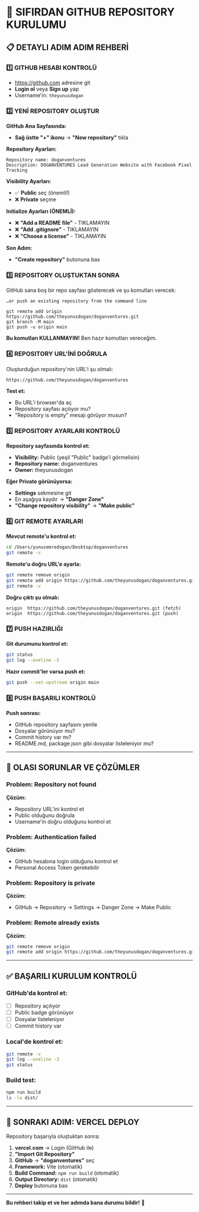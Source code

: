 # 🚀 SIFIRDAN GITHUB REPOSITORY KURULUMU

## 📋 DETAYLI ADIM ADIM REHBERİ

### 1️⃣ **GITHUB HESABI KONTROLÜ**
- https://github.com adresine git
- **Login ol** veya **Sign up** yap
- Username'in: `theyunusdogan`

### 2️⃣ **YENİ REPOSITORY OLUŞTUR**

**GitHub Ana Sayfasında:**
- **Sağ üstte "+" ikonu** → **"New repository"** tıkla

**Repository Ayarları:**
```
Repository name: doganventures
Description: DOGANVENTURES Lead Generation Website with Facebook Pixel Tracking
```

**Visibility Ayarları:**
- ✅ **Public** seç (önemli!)
- ❌ **Private** seçme

**Initialize Ayarları (ÖNEMLİ):**
- ❌ **"Add a README file"** - TIKLAMAYIN
- ❌ **"Add .gitignore"** - TIKLAMAYIN  
- ❌ **"Choose a license"** - TIKLAMAYIN

**Son Adım:**
- **"Create repository"** butonuna bas

### 3️⃣ **REPOSITORY OLUŞTUKTAN SONRA**

GitHub sana boş bir repo sayfası gösterecek ve şu komutları verecek:
```
…or push an existing repository from the command line

git remote add origin https://github.com/theyunusdogan/doganventures.git
git branch -M main
git push -u origin main
```

**Bu komutları KULLANMAYIN!** Ben hazır komutları vereceğim.

### 4️⃣ **REPOSITORY URL'İNİ DOĞRULA**

Oluşturduğun repository'nin URL'i şu olmalı:
```
https://github.com/theyunusdogan/doganventures
```

**Test et:**
- Bu URL'i browser'da aç
- Repository sayfası açılıyor mu?
- "Repository is empty" mesajı görüyor musun?

### 5️⃣ **REPOSITORY AYARLARI KONTROLÜ**

**Repository sayfasında kontrol et:**
- **Visibility:** Public (yeşil "Public" badge'i görmelisin)
- **Repository name:** doganventures
- **Owner:** theyunusdogan

**Eğer Private görünüyorsa:**
- **Settings** sekmesine git
- En aşağıya kaydır → **"Danger Zone"**
- **"Change repository visibility"** → **"Make public"**

### 6️⃣ **GIT REMOTE AYARLARI**

**Mevcut remote'u kontrol et:**
```bash
cd /Users/yunusemredogan/Desktop/doganventures
git remote -v
```

**Remote'u doğru URL'e ayarla:**
```bash
git remote remove origin
git remote add origin https://github.com/theyunusdogan/doganventures.git
git remote -v
```

**Doğru çıktı şu olmalı:**
```
origin  https://github.com/theyunusdogan/doganventures.git (fetch)
origin  https://github.com/theyunusdogan/doganventures.git (push)
```

### 7️⃣ **PUSH HAZIRLIĞI**

**Git durumunu kontrol et:**
```bash
git status
git log --oneline -5
```

**Hazır commit'ler varsa push et:**
```bash
git push --set-upstream origin main
```

### 8️⃣ **PUSH BAŞARILI KONTROLÜ**

**Push sonrası:**
- GitHub repository sayfasını yenile
- Dosyalar görünüyor mu?
- Commit history var mı?
- README.md, package.json gibi dosyalar listeleniyor mu?

---

## 🚨 OLASI SORUNLAR VE ÇÖZÜMLER

### **Problem: Repository not found**
**Çözüm:**
- Repository URL'ini kontrol et
- Public olduğunu doğrula
- Username'in doğru olduğunu kontrol et

### **Problem: Authentication failed**
**Çözüm:**
- GitHub hesabına login olduğunu kontrol et
- Personal Access Token gerekebilir

### **Problem: Repository is private**
**Çözüm:**
- GitHub → Repository → Settings → Danger Zone → Make Public

### **Problem: Remote already exists**
**Çözüm:**
```bash
git remote remove origin
git remote add origin https://github.com/theyunusdogan/doganventures.git
```

---

## ✅ BAŞARILI KURULUM KONTROLÜ

### **GitHub'da kontrol et:**
- [ ] Repository açılıyor
- [ ] Public badge görünüyor
- [ ] Dosyalar listeleniyor
- [ ] Commit history var

### **Local'de kontrol et:**
```bash
git remote -v
git log --oneline -3
git status
```

### **Build test:**
```bash
npm run build
ls -la dist/
```

---

## 🎯 SONRAKI ADIM: VERCEL DEPLOY

Repository başarıyla oluştuktan sonra:

1. **vercel.com** → Login (GitHub ile)
2. **"Import Git Repository"**
3. **GitHub** → **"doganventures"** seç
4. **Framework:** Vite (otomatik)
5. **Build Command:** `npm run build` (otomatik)
6. **Output Directory:** `dist` (otomatik)
7. **Deploy** butonuna bas

---

**Bu rehberi takip et ve her adımda bana durumu bildir!** 🚀
